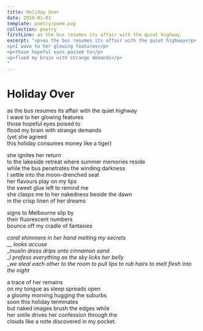 ```yaml
---
title: Holiday Over
date: 2019-01-01
template: poetry/poem.pug
collection: poetry
firstLine: as the bus resumes its affair with the quiet highway
excerpt: "<p>as the bus resumes its affair with the quiet highway</p>
<p>I wave to her glowing features</p>
<p>those hopeful eyes poised to</p>
<p>flood my brain with strange demands</p>
"
---
```


# Holiday Over

as the bus resumes its affair with the quiet highway  
I wave to her glowing features  
those hopeful eyes poised to  
flood my brain with strange demands  
(yet she agreed  
this holiday consumes money like a tiger)  
   
she ignites her return  
to the lakeside retreat where summer memories reside  
while the bus penetrates the winding darkness  
I settle into the moon-drenched seat  
her flavours play on my lips  
the sweet glue left to remind me  
she clasps me to her nakedness beside the dawn  
in the crisp linen of her dreams  
   
signs to Melbourne slip by  
their fluorescent numbers  
bounce off my cradle of fantasies  
   
__coral shimmers in her hand melting my secrets_  
__ looks accuse_  
__muslin dress drips onto cinnamon sand_  
__I profess everything as the sky licks her belly_  
__we steal each other to the room to pull lips to rub hairs to melt flesh into the night_  
   
a trace of her remains  
on my tongue as sleep spreads open  
a gloomy morning hugging the suburbs  
soon this holiday terminates  
but naked images brush the edges while  
her smile drives her confession through the  
clouds like a note discovered in my pocket.  

